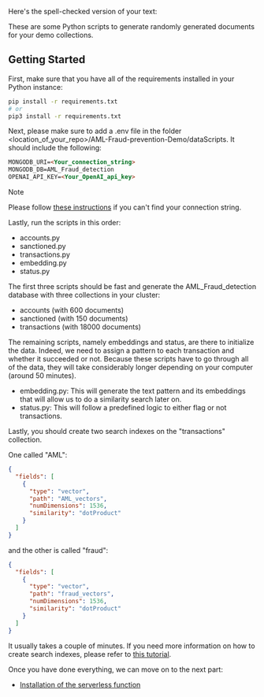 Here's the spell-checked version of your text:

These are some Python scripts to generate randomly generated documents for your demo collections.

## Getting Started

First, make sure that you have all of the requirements installed in your Python instance:

```bash
pip install -r requirements.txt
# or
pip3 install -r requirements.txt
```

Next, please make sure to add a .env file in the folder <location_of_your_repo>/AML-Fraud-prevention-Demo/dataScripts. It should include the following:

```md
MONGODB_URI=<Your_connection_string>
MONGODB_DB=AML_Fraud_detection
OPENAI_API_KEY=<Your_OpenAI_api_key>
```

> [!Note]
> Please follow [these instructions](https://www.mongodb.com/docs/manual/reference/connection-string/) if you can't find your connection string.

Lastly, run the scripts in this order:
- accounts.py
- sanctioned.py
- transactions.py
- embedding.py
- status.py

The first three scripts should be fast and generate the AML_Fraud_detection database with three collections in your cluster:
- accounts (with 600 documents)
- sanctioned (with 150 documents)
- transactions (with 18000 documents)

The remaining scripts, namely embeddings and status, are there to initialize the data. Indeed, we need to assign a pattern to each transaction and whether it succeeded or not. Because these scripts have to go through all of the data, they will take considerably longer depending on your computer (around 50 minutes).
- embedding.py: This will generate the text pattern and its embeddings that will allow us to do a similarity search later on.
- status.py: This will follow a predefined logic to either flag or not transactions.

Lastly, you should create two search indexes on the "transactions" collection.

One called "AML":

```json
{
  "fields": [
    {
      "type": "vector",
      "path": "AML_vectors",
      "numDimensions": 1536,
      "similarity": "dotProduct"
    }
  ]
}
```

and the other is called "fraud":

```json
{
  "fields": [
    {
      "type": "vector",
      "path": "fraud_vectors",
      "numDimensions": 1536,
      "similarity": "dotProduct"
    }
  ]
}
```

It usually takes a couple of minutes. If you need more information on how to create search indexes, please refer to [this tutorial](https://www.mongodb.com/docs/atlas/atlas-search/create-index/).

Once you have done everything, we can move on to the next part:
- [Installation of the serverless function](../app_services)